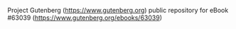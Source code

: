 Project Gutenberg (https://www.gutenberg.org) public repository for
eBook #63039 (https://www.gutenberg.org/ebooks/63039)
